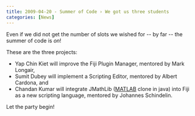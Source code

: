 ```yaml
---
title: 2009-04-20 - Summer of Code › We got us three students
categories: [News]
---
```


Even if we did not get the number of slots we wished for -- by far -- the summer of code is *on*!

These are the three projects:

-   Yap Chin Kiet will improve the Fiji Plugin Manager, mentored by Mark Longair,
-   Sumit Dubey will implement a Scripting Editor, mentored by Albert Cardona, and
-   Chandan Kumar will integrate JMathLib ([MATLAB](/scripting/matlab) clone in java) into Fiji as a new scripting language, mentored by Johannes Schindelin.

Let the party begin!


